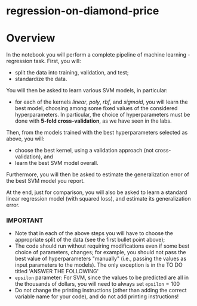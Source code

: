 # regression-on-diamond-price

# Overview

In the notebook you will perform a complete pipeline of machine learning - regression task. First, you will:
- split the data into training, validation, and test;
- standardize the data.

You will then be asked to learn various SVM models, in particular:
- for each of the kernels *linear*, *poly*, *rbf*, and *sigmoid*, you will learn the best model, choosing among some fixed values of the considered hyperparameters. In particular, the choice of hyperparameters must be done with **5-fold cross-validation**, as we have seen in the labs.

Then, from the models trained with the best hyperparameters selected as above, you will:
- choose the best kernel, using a validation approach (not cross-validation), and
- learn the best SVM model overall.

Furthermore, you will then be asked to estimate the generalization error of the best SVM model you report.

At the end, just for comparison, you will also be asked to learn a standard linear regression model (with squared loss), and estimate its generalization error.

### IMPORTANT
- Note that in each of the above steps you will have to choose the appropriate split of the data (see the first bullet point above);
- The code should run without requiring modifications even if some best choice of parameters, changes; for example, you should not pass the best value of hyperparameters "manually" (i.e., passing the values as input parameters to the models). The only exception is in the TO DO titled 'ANSWER THE FOLLOWING'
- $\texttt{epsilon}$ parameter: For SVM, since the values to be predicted are all in the thousands of dollars, you will need to always set $\texttt{epsilon} = 100$
- Do not change the printing instructions (other than adding the correct variable name for your code), and do not add printing instructions!
